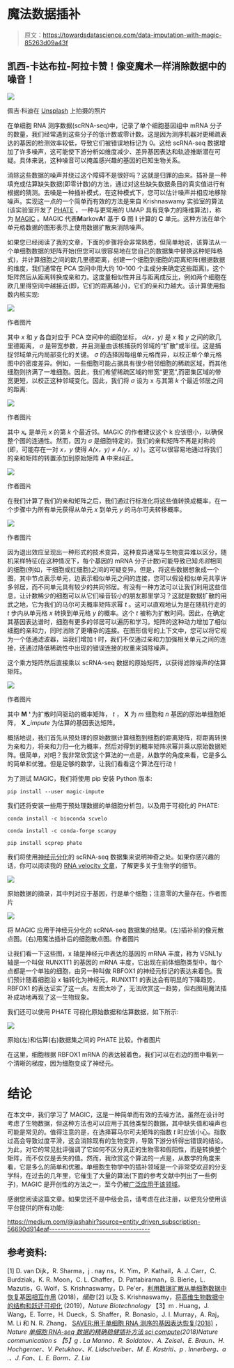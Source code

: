 # 魔法数据插补

> 原文：<https://towardsdatascience.com/data-imputation-with-magic-85263d09a43f>

## 凯西-卡达布拉-阿拉卡赞！像变魔术一样消除数据中的噪音！

![](img/fb2184f0388fac4c228db96848917284.png)

佩吉·科迪在 [Unsplash](https://unsplash.com/s/photos/magic?utm_source=unsplash&utm_medium=referral&utm_content=creditCopyText) 上拍摄的照片

在单细胞 RNA 测序数据(scRNA-seq)中，记录了单个细胞基因组中 mRNA 分子的数量，我们经常遇到这些分子的低计数或零计数。这是因为测序机器对更稀疏表达的基因的检测效率较低，导致它们被错误地标记为 0。这给 scRNA-seq 数据增加了许多噪声，这可能使下游分析如维度减少、差异基因表达和轨迹推断潜在可疑。具体来说，这种噪音可以掩盖感兴趣的基因的已知生物关系。

消除这些数据的噪声并绕过这个障碍不是很好吗？这就是归罪的由来。插补是一种填充或估算缺失数据(即零计数)的方法，通过对这些缺失数据条目的真实值进行有根据的猜测。去噪是一种插补模式，在这种模式下，您可以估计噪声并相应地移除噪声。实现这一点的一个简单而有效的方法是来自 Krishnaswamy 实验室的算法(该实验室开发了 [PHATE](https://www.nature.com/articles/s41587-019-0336-3) ，一种与更常用的 UMAP 具有竞争力的降维算法)，称为 [MAGIC](https://www.cell.com/cell/fulltext/S0092-8674(18)30724-4?_returnURL=https%3A%2F%2Flinkinghub.elsevier.com%2Fretrieve%2Fpii%2FS0092867418307244%3Fshowall%3Dtrue) 。MAGIC 代表**M**arkov**A**f 基于 **G** 图 **I** 计算的 **C** 单元。这种方法在单个单元格数据的图形表示上使用数据扩散来消除噪声。

如果您已经阅读了我的文章，下面的步骤将会非常熟悉，但简单地说，该算法从一个单细胞数据的矩阵开始(但您可以很容易地在您自己的数据集中替换这种矩阵格式)，并计算细胞之间的欧几里德距离，创建一个细胞到细胞的距离矩阵(根据数据的维度，我们通常在 PCA 空间中用大约 10-100 个主成分来确定这些距离)。这个矩阵然后从距离转换成亲和力。这度量相似性并且与距离成反比，例如两个细胞在欧几里得空间中越接近(即，它们的距离越小)，它们的亲和力越大。该计算使用指数内核实现:

![](img/718b5cba3ecebf94eec2a7ae706a5e13.png)

作者图片

其中 *x* 和 *y* 各自对应于 PCA 空间中的细胞坐标， *d(x，y)* 是 *x* 和 *y* 之间的欧几里德距离， *σ* 是带宽参数，并且测量由该核捕获的邻域的“扩散”或半径。这是捕捉邻域单元内局部变化的关键。 *σ* 的选择因每组单元格而异，以校正单个单元格图中的密度差异。例如，一些细胞可能占据具有很少相邻细胞的稀疏区域，而其他细胞则挤满了一堆细胞。因此，我们希望稀疏区域的带宽“更宽”,而密集区域的带宽更短，以校正这种邻域变化。因此，我们将 *σ* 设为 x 与其第 *k* 个最近邻居之间的距离:

![](img/2b179c9cd694ebec09591b1f8c73ac6e.png)

作者图片

其中 *xₖ* 是单元 *x* 的第 *k* 个最近邻。MAGIC 的作者建议这个 k 应该很小，以确保整个图的连通性。然而，因为 *σ* 是细胞特定的，我们的亲和矩阵不再是对称的(即，可能存在一对 *x，y* 使得 *A(x，y)* *≠ A(y，x)* )。这可以很容易地通过将我们的亲和矩阵的转置添加到原始矩阵 **A** 中来纠正。

![](img/ac6370f81143f953f51f1d1f92595a27.png)

作者图片

在我们计算了我们的亲和矩阵之后，我们通过行标准化将这些值转换成概率，在一个步骤中为所有单元获得从单元 *x* 到单元 *y* 的马尔可夫转移概率。

![](img/3570e4b5df5370b4f977408a629439b5.png)

作者图片

因为退出效应呈现出一种形式的技术变异，这种变异通常与生物变异难以区分，随机采样特征(在这种情况下，每个基因的 mRNA 分子计数)可能导致已知*先验*相同的细胞(例如，干细胞或红细胞)之间的可疑变异。但是，将这些数据想象成一个图，其中节点表示单元，边表示相似单元之间的连接，您可以假设相似单元共享许多邻居，而不同单元具有较少的共同邻居。有没有一种方法可以让我们利用这些信息，让计数稀少的细胞可以从它们噪音较小的朋友那里学习？这就是数据扩散的用武之地，它为我们的马尔可夫概率矩阵求幂 *t* 。这可以直观地认为是在随机行走的 *t* 步内从单元格 *x* 转换到单元格 *y* 的概率。这个 *t* 被称为扩散时间。因此，在确定其基因表达谱时，细胞有更多的邻居可以遍历和学习。矩阵的这种动力增加了相似细胞的亲和力，同时消除了更嘈杂的连接。在图形信号的上下文中，您可以将它视为一个低通滤波器，当我们增加 t 时，我们不仅通过亲和力加强相关单元之间的连接，还通过降低稀疏性中出现的错误连接的权重来消除噪声。

这个乘方矩阵然后直接乘以 scRNA-seq 数据的原始矩阵，以获得滤除噪声的估算矩阵。

![](img/e8eba9cc13a711db3831a425495ef6b9.png)

作者图片

其中 **M** *ᵗ* 为扩散时间驱动的概率矩阵， *t* ， **X** 为 *m* 细胞和 *n* 基因的原始单细胞矩阵， **X** *_impute* 为估算的基因表达矩阵。

概括地说，我们首先从预处理的原始数据计算细胞到细胞的距离矩阵，将距离转换为亲和力，将亲和力归一化为概率，然后对得到的概率矩阵求幂并乘以原始数据矩阵。很简单，对吧？我非常欣赏这个算法的一点是，从数学的角度来看，它是多么的简单和优雅。但是足够的数学，让我们看看这个算法在行动！

为了测试 MAGIC，我们将使用 pip 安装 Python 版本:

`pip install --user magic-impute`

我们还将安装一些用于预处理数据的单细胞分析包，以及用于可视化的 PHATE:

`conda install -c bioconda scvelo`

`conda install -c conda-forge scanpy`

`pip install scprep phate`

我们将使用[神经元分化](https://www.nature.com/articles/s41586-018-0414-6)的 scRNA-seq 数据集来说明神奇之处。如果你感兴趣的话，你可以阅读我的 [RNA velocity 文章](/rna-velocity-the-cells-internal-compass-cf8d75bb2f89)，了解更多关于生物学的细节。

![](img/4c447de4303bb5eeba59e7ccdff92dcb.png)

原始数据的摘录，其中列对应于基因，行是单个细胞；注意零的大量存在。作者图片

![](img/5d399f0a107316149e657197205bbea4.png)

将 MAGIC 应用于神经元分化的 scRNA-seq 数据集的结果。(左)插补前的像元散点图。(右)用魔法插补后的细胞散点图。作者图片

让我们看一下这些图，x 轴是神经元中表达的基因的 mRNA 丰度，称为 VSNL1y 轴是一个叫做 RUNX1T1 的基因的 mRNA 丰度，它出现在前体细胞类型中。每个点都是一个单独的细胞，由另一种叫做 RBFOX1 的神经元标记的表达来着色。我们预计随着细胞沿 x 轴转化为神经元，RUNX1T1 的表达会有明显的下降趋势，RBFOX1 的表达证实了这一点。左图太吵了，无法欣赏这一趋势，但右图用魔法插补成功地再现了这一生物现象。

我们还可以使用 PHATE 可视化原始数据和估算数据，如下所示:

![](img/4563b3f8e82a1163ade595fa2b6961e3.png)

原始(左)和估算(右)数据集之间的 PHATE 比较。作者图片

在这里，细胞根据 RBFOX1 mRNA 的表达被着色，我们可以在右边的图中看到一个清晰的梯度，因为细胞变成了神经元。

# 结论

在本文中，我们学习了 MAGIC，这是一种简单而有效的去噪方法。虽然在设计时考虑了生物数据，但这种方法也可以应用于其他类型的数据，其中缺失值和噪声也可能是常见的。值得注意的是，在选择幂马尔可夫矩阵的指数 *t* 时应该小心。指数过高会导致过度平滑，这会消除现有的生物变异，导致下游分析得出错误的结论。为此，对它的常见批评强调了它如何不区分真正的生物零和假阳性，而是转换整个矩阵，而不仅仅是丢失的值。然而，我欣赏这个算法的一点是，从数学的角度来看，它是多么的简单和优雅。单细胞生物学中的插补领域是一个非常受欢迎的分支学科，在过去的几年里，它催生了大量的算法(下面的参考文献中列出了一些例子)，MAGIC 是开创性的方法之一，至今仍被[广泛应用于该领域](https://scholar.google.com/scholar?cites=17010796872179619829&as_sdt=5,34&sciodt=0,34&hl=en)。

感谢您阅读这篇文章。如果您还不是中级会员，请考虑在此注册，以便充分使用该平台提供的所有功能:

<https://medium.com/@jashahir?source=entity_driven_subscription-56690d914eaf------------------------------------>  

## 参考资料:

[1] D. van Dijk，R. Sharma，j . nay ns，K. Yim，P. Kathail，A. J. Carr，C. Burdziak，K. R. Moon，C. L. Chaffer，D. Pattabiraman，B. Bierie，L. Mazutis，G. Wolf，S. Krishnaswamy，D. Pe'er，[利用数据扩散从单细胞数据中恢复基因相互作用](https://www.cell.com/cell/fulltext/S0092-8674(18)30724-4) (2018)，*细胞*
[2] 以及 S. Krishnaswamy，[将高维生物数据中的结构和跃迁可视化](https://www.nature.com/articles/s41587-019-0336-3) (2019)，*Nature Biotechnology*
【3】m . Huang，J. Wang，E. Torre，H. Dueck，S. Shaffer，R. Bonasio，J. I. Murray，A. Raj，M. Li 和 N. R. Zhang， [SAVER:用于单细胞 RNA 测序的基因表达恢复(2018)](https://www.ncbi.nlm.nih.gov/pmc/articles/PMC6030502/) ， *Nature [单细胞 RNA-seq 数据的精确稳健插补方法 sci compute](https://www.nature.com/articles/s41467-018-03405-7)(2018)*Nature communication s*
【5】g . La Manno、R. Soldatov、A. Zeisel、E. Braun、H. Hochgerner、V. Petukhov、K. Lidschreiber、M. E. Kastriti、p . lnnerberg、a .、J. Fan、L. E. Borm、Z. Liu*